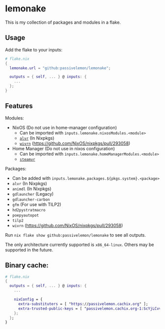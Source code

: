 # lemonake </br>

This is my collection of packages and modules in a flake. </br>

## Usage </br>
Add the flake to your inputs: </br>
```nix
# flake.nix
{
  lemonake.url = "github:passivelemon/lemonake";

  outputs = { self, ... } @ inputs: {
    ...
  };
}
```

## Features </br>
Modules: </br>
- NixOS (Do not use in home-manager configuration)
  - Can be imported with `inputs.lemonake.nixosModules.<module>`
  - [`alvr`](./modules/nixos/alvr/README.md) (In Nixpkgs)
  - [`wivrn`](./modules/nixos/wivrn/README.md) (https://github.com/NixOS/nixpkgs/pull/293058)
- Home Manager (Do not use in nixos configuration)
  - Can be imported with `inputs.lemonake.homeManagerModules.<module>`
  - [`steamvr`](./modules/home-manager/steamvr/README.md)

Packages: </br>
- Can be added with `inputs.lemonake.packages.${pkgs.system}.<package>`
- `alvr` (In Nixpkgs)
- `animdl` (In Nixpkgs)
- `gdlauncher` (Legacy)
- `gdlauncher-carbon`
- `gfm` (For use with TILP2)
- `hd2pystratmacro`
- `poepyautopot`
- `tilp2`
- `wivrn` (https://github.com/NixOS/nixpkgs/pull/293058)

Run `nix flake show github:passivelemon/lemonake` to see all outputs.

The only architecture currently supported is `x86_64-linux`. Others may be supported in the future. </br>

## Binary cache:
```nix
# flake.nix
{
  outputs = { self, ... } @ inputs: {
    ...

    nixConfig = {
      extra-substituters = [ "https://passivelemon.cachix.org" ];
      extra-trusted-public-keys = [ "passivelemon.cachix.org-1:ScYjLCvvLi70S95SMMr8lMilpZHuafLP3CK/nZ9AaXM=" ];
    };
  };
}
```
